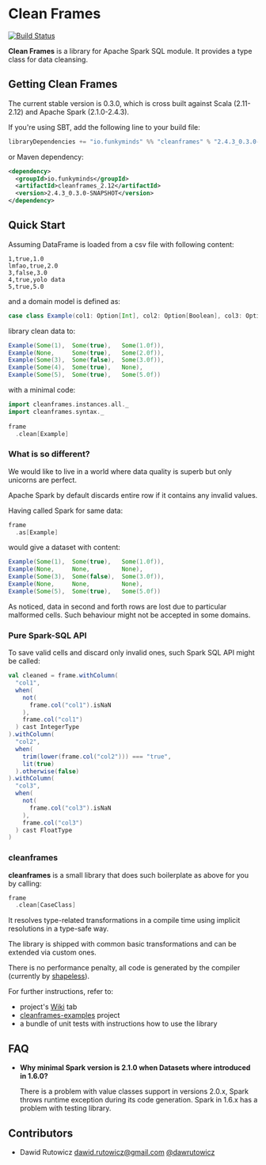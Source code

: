 
# Clean Frames

[![Build Status](https://travis-ci.org/funkyminds/cleanframes.svg?branch=master)](https://travis-ci.org/funkyminds/cleanframes)

**Clean Frames** is a library for Apache Spark SQL module. It provides a type class for data cleansing. 

## Getting Clean Frames

The current stable version is 0.3.0, which is cross built against Scala (2.11-2.12) and Apache Spark (2.1.0-2.4.3).

If you're using SBT, add the following line to your build file:

```scala
libraryDependencies += "io.funkyminds" %% "cleanframes" % "2.4.3_0.3.0-SNAPSHOT"
```

or Maven dependency:

```xml
<dependency>
  <groupId>io.funkyminds</groupId>
  <artifactId>cleanframes_2.12</artifactId>
  <version>2.4.3_0.3.0-SNAPSHOT</version>
</dependency>
```

## Quick Start

Assuming DataFrame is loaded from a csv file with following content:
```csv
1,true,1.0
lmfao,true,2.0
3,false,3.0
4,true,yolo data
5,true,5.0
```

and a domain model is defined as:

```scala
case class Example(col1: Option[Int], col2: Option[Boolean], col3: Option[Float])
```

library clean data to:

```scala
Example(Some(1),  Some(true),   Some(1.0f)),
Example(None,     Some(true),   Some(2.0f)),
Example(Some(3),  Some(false),  Some(3.0f)),
Example(Some(4),  Some(true),   None),
Example(Some(5),  Some(true),   Some(5.0f))
```

with a minimal code:

```scala
import cleanframes.instances.all._
import cleanframes.syntax._
  
frame
  .clean[Example]
```

### What is so different?

We would like to live in a world where data quality is superb but only unicorns are perfect.

Apache Spark by default discards entire row if it contains any invalid values.

Having called Spark for same data:

```scala
frame
  .as[Example]
```

would give a dataset with content:

```scala
Example(Some(1),  Some(true),   Some(1.0f)),
Example(None,     None,         None),
Example(Some(3),  Some(false),  Some(3.0f)),
Example(None,     None,         None),
Example(Some(5),  Some(true),   Some(5.0f))
```

As noticed, data in second and forth rows are lost due to particular malformed cells. Such behaviour might not be accepted in some domains.


### Pure Spark-SQL API

To save valid cells and discard only invalid ones, such Spark SQL API might be called: 

```scala
val cleaned = frame.withColumn(
  "col1",
  when(
    not(
      frame.col("col1").isNaN
    ),
    frame.col("col1")
  ) cast IntegerType
).withColumn(
  "col2",
  when(
    trim(lower(frame.col("col2"))) === "true",
    lit(true)
  ).otherwise(false)
).withColumn(
  "col3",
  when(
    not(
      frame.col("col3").isNaN
    ),
    frame.col("col3")
  ) cast FloatType
)
```

### cleanframes

__cleanframes__ is a small library that does such boilerplate as above for you by calling:

```scala
frame
  .clean[CaseClass]
```

It resolves type-related transformations in a compile time using implicit resolutions in a type-safe way.

The library is shipped with common basic transformations and can be extended via custom ones.

There is no performance penalty, all code is generated by the compiler (currently by [shapeless](https://github.com/milessabin/shapeless)). 


For further instructions, refer to:
* project's [Wiki](https://github.com/funkyminds/cleanframes/wiki) tab
* [cleanframes-examples](https://github.com/funkyminds/cleanframes-examples) project
* a bundle of unit tests with instructions how to use the library

## FAQ

* __Why minimal Spark version is 2.1.0 when Datasets where introduced in 1.6.0?__
  
   There is a problem with value classes support in versions 2.0.x, Spark throws runtime exception during its code generation. Spark in 1.6.x has a problem with testing library. 

## Contributors

+ Dawid Rutowicz <dawid.rutowicz@gmail.com> [@dawrutowicz](https://twitter.com/dawrutowicz)
